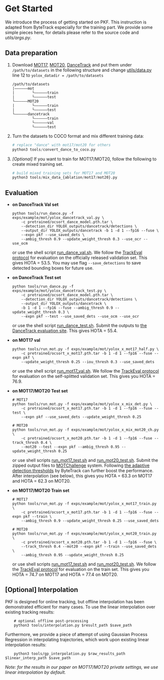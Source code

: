 # Get Started 
We introduce the process of getting started on PKF. This instruction is adapted from ByteTrack especially for the training part. We provide some simple pieces here, for details please refer to the source code and *utils/args.py*.

## Data preparation

1. Download [MOT17](https://motchallenge.net/), [MOT20](https://motchallenge.net/), [DanceTrack](https://github.com/DanceTrack/DanceTrack) and put them under `/path/to/datasets` in the following structure and change [utils/data.py](../utils/data.py) line 12 to `yolox_datadir = /path/to/datasets`
    ```
    /path/to/datasets
    |——————mot
    |        └——————train
    |        └——————test
    └——————MOT20
    |        └——————train
    |        └——————test
    └——————dancetrack        
             └——————train
             └——————val
             └——————test
    ```

2. Turn the datasets to COCO format and mix different training data:

    ```python
    # replace "dance" with mot17/mot20 for others
    python3 tools/convert_dance_to_coco.py 
    ```

3. *[Optional]* If you want to train for MOT17/MOT20, follow the following to create mixed training set.

    ```python
    # build mixed training sets for MOT17 and MOT20 
    python3 tools/mix_data_{ablation/mot17/mot20}.py
    ```

## Evaluation

* **on DanceTrack Val set**
    ```shell
    python tools/run_dance.py -f exps/example/mot/yolox_dancetrack_val.py \
        -c pretrained/ocsort_dance_model.pth.tar \
        --detection_dir YOLOX_outputs/dancetrack/detections \
        --output_dir YOLOX_outputs/dancetrack -b 1 -d 1 --fp16 --fuse \
        --expn pkf --use_saved_dets \
        --ambig_thresh 0.9 --update_weight_thresh 0.3 --use_ocr --use_ocm
    ```
    or use the shell script [run_dance_val.sh](../sh_scripts/run_dance_val.sh). We follow the [TrackEval protocol](https://github.com/DanceTrack/DanceTrack/tree/main/TrackEval) for evaluation on the officially released validation set. This gives HOTA = 53.5. You may use flag `--save_detections` to save detected bounding boxes for future use.

* **on DanceTrack Test set**
    ```shell
    python tools/run_dance.py -f exps/example/mot/yolox_dancetrack_test.py \
        -c pretrained/ocsort_dance_model.pth.tar \
        --detection_dir YOLOX_outputs/dancetrack/detections \
        --output_dir YOLOX_outputs/dancetrack \
        -b 1 -d 1 --fp16 --fuse --ambig_thresh 0.9 --update_weight_thresh 0.3 \
        --expn pkf --test --use_saved_dets --use_ocm --use_ocr
    ```
    or use the shell script [run_dance_test.sh](../sh_scripts/run_dance_test.sh). Submit the outputs to [the DanceTrack evaluation site](https://competitions.codalab.org/competitions/35786). This gives HOTA = 55.4.

* **on MOT17 val**
    ```shell
    python tools/run_mot.py -f exps/example/mot/yolox_x_mot17_half.py \
        -c pretrained/ocsort_x_mot17.pth.tar -b 1 -d 1 --fp16 --fuse --expn pkf \
        --update_weight_thresh 0.25 --iou_thresh 0.3 --use_saved_dets
    ```
    or use the shell script [run_mot17_val.sh](../sh_scripts/run_mot17_val.sh). We follow the [TrackEval protocol](https://github.com/DanceTrack/DanceTrack/tree/main/TrackEval) for evaluation on the self-splitted validation set. This gives you HOTA = 76.9.

* **on MOT17/MOT20 Test set**
    ```shell
    # MOT17
    python tools/run_mot.py -f exps/example/mot/yolox_x_mix_det.py \
        -c pretrained/ocsort_x_mot17.pth.tar -b 1 -d 1 --fp16 --fuse --test \
        --expn pkf --use_saved_dets --update_weight_thresh 0.25

    # MOT20
    python tools/run_mot.py -f exps/example/mot/yolox_x_mix_mot20_ch.py \
        -c pretrained/ocsort_x_mot20.pth.tar -b 1 -d 1 --fp16 --fuse --track_thresh 0.4 \
        --mot20 --test --expn pkf --ambig_thresh 0.95 --update_weight_thresh 0.25
    ```
    or use shell scripts [run_mot17_test.sh](../sh_scripts/run_mot17_test.sh) and [run_mot20_test.sh](../sh_scripts/run_mot20_test.sh). Submit the zipped output files to [MOTChallenge](https://motchallenge.net/) system. Following [the adaptive detection thresholds](https://github.com/ifzhang/ByteTrack/blob/d742a3321c14a7412f024f2218142c7441c1b699/yolox/evaluators/mot_evaluator.py#L139) by ByteTrack can further boost the performance. After interpolation (see below), this gives you HOTA = 63.3 on MOT17 and HOTA = 62.3 on MOT20.

* **on MOT17/MOT20 Train set**
    ```shell
    # MOT17
    python tools/run_mot.py -f exps/example/mot/yolox_x_mot17_train.py \
        -c pretrained/ocsort_x_mot17.pth.tar -b 1 -d 1 --fp16 --fuse --expn pkf --train \
        --ambig_thresh 0.9 --update_weight_thresh 0.25 --use_saved_dets

    # MOT20
    python tools/run_mot.py -f exps/example/mot/yolox_x_mot20_train.py \
        -c pretrained/ocsort_x_mot20.pth.tar -b 1 -d 1 --fp16 --fuse \
        --track_thresh 0.4 --mot20 --expn pkf --train --use_saved_dets \
        --ambig_thresh 0.95 --update_weight_thresh 0.25
    ```
    or use shell scripts [run_mot17_test.sh](../sh_scripts/run_mot17_test.sh) and [run_mot20_test.sh](../sh_scripts/run_mot20_test.sh). We follow the [TrackEval protocol](https://github.com/DanceTrack/DanceTrack/tree/main/TrackEval) for evaluation on the train set. This gives you HOTA = 74.7 on MOT17 and HOTA = 77.4 on MOT20.

## [Optional] Interpolation
PKF is designed for online tracking, but offline interpolation has been demonstrated efficient for many cases. To use the linear interpolation over existing tracking results:
```shell
    # optional offline post-processing
    python3 tools/interpolation.py $result_path $save_path
```
Furthermore, we provide a piece of attempt of using Gaussian Process Regression in interpolating trajectories, which work upon existing linear interpolation results:
```shell
    python3 tools/gp_interpolation.py $raw_results_path $linear_interp_path $save_path
```
*Note: for the results in our paper on MOT17/MOT20 private settings, we use linear interpolation by default.*